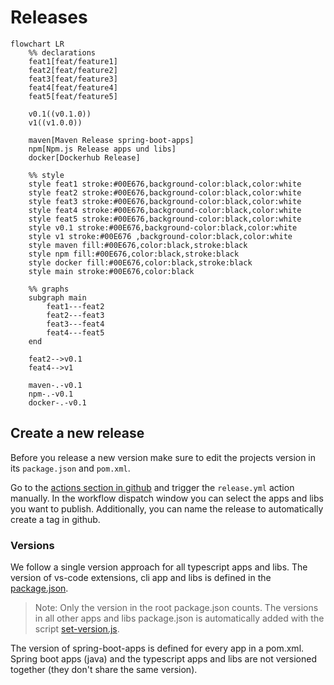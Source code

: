 # Releases

```mermaid
flowchart LR
    %% declarations
    feat1[feat/feature1]
    feat2[feat/feature2]
    feat3[feat/feature3]
    feat4[feat/feature4]
    feat5[feat/feature5]
    
    v0.1((v0.1.0))
    v1((v1.0.0))
    
    maven[Maven Release spring-boot-apps]
    npm[Npm.js Release apps und libs]
    docker[Dockerhub Release]
    
    %% style
    style feat1 stroke:#00E676,background-color:black,color:white
    style feat2 stroke:#00E676,background-color:black,color:white
    style feat3 stroke:#00E676,background-color:black,color:white
    style feat4 stroke:#00E676,background-color:black,color:white
    style feat5 stroke:#00E676,background-color:black,color:white
    style v0.1 stroke:#00E676,background-color:black,color:white
    style v1 stroke:#00E676 ,background-color:black,color:white
    style maven fill:#00E676,color:black,stroke:black
    style npm fill:#00E676,color:black,stroke:black
    style docker fill:#00E676,color:black,stroke:black
    style main stroke:#00E676,color:black
    
    %% graphs
    subgraph main
        feat1---feat2
        feat2---feat3
        feat3---feat4
        feat4---feat5  
    end
    
    feat2-->v0.1
    feat4-->v1
    
    maven-.-v0.1
    npm-.-v0.1
    docker-.-v0.1
```

## Create a new release

Before you release a new version make sure to edit the projects version in its `package.json` and `pom.xml`.

Go to the [actions section in github](https://github.com/Miragon/miranum-ide/actions/workflows/release.yml) and trigger the `release.yml` action manually.
In the workflow dispatch window you can select the apps and libs you want to publish.
Additionally, you can name the release to automatically create a tag in github.

### Versions

We follow a single version approach for all typescript apps and libs.
The version of vs-code extensions, cli app and libs is defined in the [package.json](../package.json).

> Note: Only the version in the root package.json counts.
> The versions in all other apps and libs package.json is automatically added with the script [set-version.js](../tools/scripts/set-version.js).

The version of spring-boot-apps is defined for every app in a pom.xml.
Spring boot apps (java) and the typescript apps and libs are not versioned together (they don't share the same version). 
